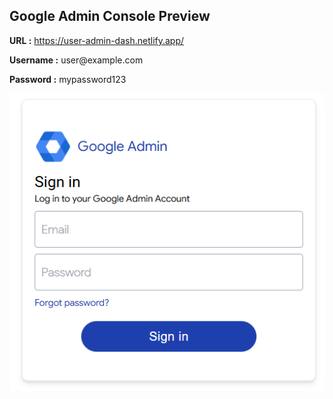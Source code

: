 
<h2>Google Admin Console Preview</h2>
<p><strong>URL :</strong> <a href="https://user-admin-dash.netlify.app/" target="_blank">https://user-admin-dash.netlify.app/</a></p>
<p><strong>Username :</strong> user@example.com</p>
<p><strong>Password :</strong> mypassword123</p>

<img src="./src/assets/images/preview-login.png" alt="Login Preview">
